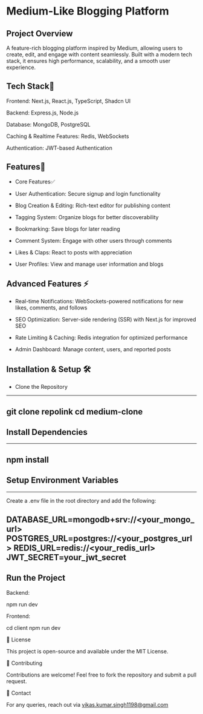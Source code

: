 # Medium-Like Blogging Platform

## Project Overview

A feature-rich blogging platform inspired by Medium, allowing users to create, edit, and engage with content seamlessly. Built with a modern tech stack, it ensures high performance, scalability, and a smooth user experience.

 ## Tech Stack🚀

Frontend: Next.js, React.js, TypeScript, Shadcn UI

Backend: Express.js, Node.js

Database: MongoDB, PostgreSQL

Caching & Realtime Features: Redis, WebSockets

Authentication: JWT-based Authentication

## Features🎯 

- Core Features✅ 

- User Authentication: Secure signup and login functionality

- Blog Creation & Editing: Rich-text editor for publishing content

- Tagging System: Organize blogs for better discoverability

- Bookmarking: Save blogs for later reading

- Comment System: Engage with other users through comments

- Likes & Claps: React to posts with appreciation

- User Profiles: View and manage user information and blogs

## Advanced Features ⚡

- Real-time Notifications: WebSockets-powered notifications for new likes, comments, and follows

- SEO Optimization: Server-side rendering (SSR) with Next.js for improved SEO

- Rate Limiting & Caching: Redis integration for optimized performance

- Admin Dashboard: Manage content, users, and reported posts


 ## Installation & Setup 🛠️

 - Clone the Repository
---
git clone repolink 
cd medium-clone
---
## Install Dependencies
---
npm install
---
## Setup Environment Variables
---
Create a .env file in the root directory and add the following:

DATABASE_URL=mongodb+srv://<your_mongo_url>
POSTGRES_URL=postgres://<your_postgres_url>
REDIS_URL=redis://<your_redis_url>
JWT_SECRET=your_jwt_secret
---
## Run the Project

Backend:

npm run dev

Frontend:

cd client
npm run dev


📜 License

This project is open-source and available under the MIT License.

🤝 Contributing

Contributions are welcome! Feel free to fork the repository and submit a pull request.

📩 Contact

For any queries, reach out via vikas.kumar.singh1198@gmail.com
